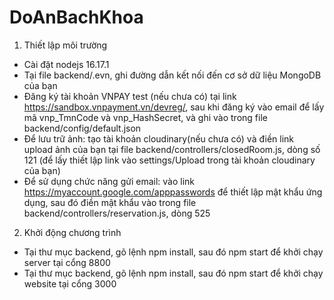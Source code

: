 # DoAnBachKhoa
1. Thiết lập môi trường
 - Cài đặt nodejs 16.17.1
 - Tại file backend/.evn, ghi đường dẫn kết nối đến cơ sở dữ liệu MongoDB của bạn
 - Đăng ký tài khoản VNPAY test (nếu chưa có) tại link https://sandbox.vnpayment.vn/devreg/, sau khi đăng ký
   vào email để lấy mã vnp_TmnCode và vnp_HashSecret, và ghi vào trong file backend/config/default.json
 - Để lưu trữ ảnh: tạo tài khoản cloudinary(nếu chưa có) và điền link upload ảnh của bạn tại 
   file backend/controllers/closedRoom.js, dòng số 121 (để lấy thiết lập link vào settings/Upload 
   trong tài khoản cloudinary của bạn)	
 - Để sử dụng chức năng gửi email: vào link https://myaccount.google.com/apppasswords để thiết lập mật khẩu
   ứng dụng, sau đó điền mật khẩu vào trong file backend/controllers/reservation.js, dòng 525
 
2. Khởi động chương trình
 - Tại thư mục backend, gõ lệnh npm install, sau đó npm start để khởi chạy server tại cổng 8800
 - Tại thư mục backend, gõ lệnh npm install, sau đó npm start để khởi chạy website tại cổng 3000
 
